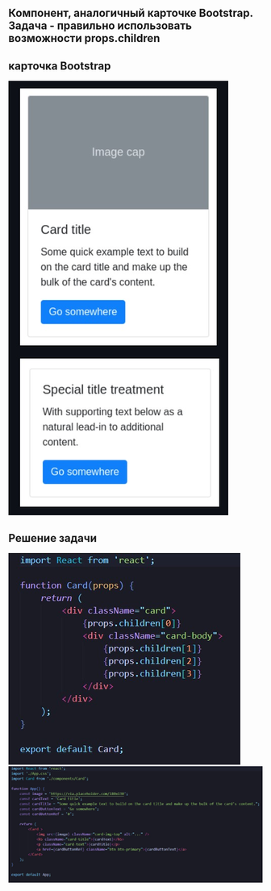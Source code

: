 ## Компонент, аналогичный карточке Bootstrap. Задача - правильно использовать возможности props.children

## карточка Bootstrap
![CompositionCards](./CardBootstrap.jpg)

## Решение задачи
![CompositionCards](./CodeCardResult.jpg)
![CompositionCards](./CodeResult.jpg)